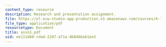 ```yaml
---
content_type: resource
description: Research and presentation assignment.
file: https://ol-ocw-studio-app-production.s3.amazonaws.com/courses/4-183-sustainable-design-and-technology-research-workshop-spring-2004/ee111d60cdad22d7a71a4b8466ab1ee3_assn1.pdf
file_type: application/pdf
resourcetype: Document
title: assn1.pdf
uid: ee111d60-cdad-22d7-a71a-4b8466ab1ee3
---
```

